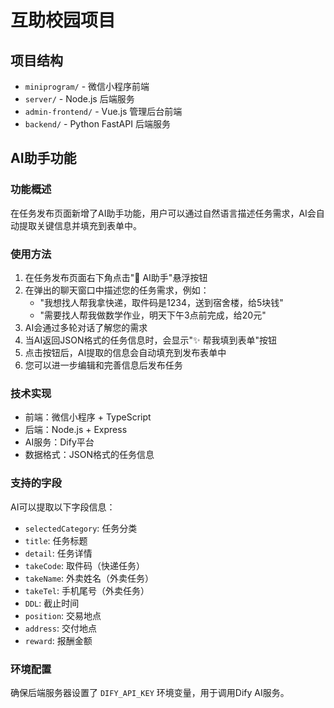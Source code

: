 # 互助校园项目

## 项目结构

- `miniprogram/` - 微信小程序前端
- `server/` - Node.js 后端服务
- `admin-frontend/` - Vue.js 管理后台前端
- `backend/` - Python FastAPI 后端服务

## AI助手功能

### 功能概述
在任务发布页面新增了AI助手功能，用户可以通过自然语言描述任务需求，AI会自动提取关键信息并填充到表单中。

### 使用方法
1. 在任务发布页面右下角点击"🤖 AI助手"悬浮按钮
2. 在弹出的聊天窗口中描述您的任务需求，例如：
   - "我想找人帮我拿快递，取件码是1234，送到宿舍楼，给5块钱"
   - "需要找人帮我做数学作业，明天下午3点前完成，给20元"
3. AI会通过多轮对话了解您的需求
4. 当AI返回JSON格式的任务信息时，会显示"✨ 帮我填到表单"按钮
5. 点击按钮后，AI提取的信息会自动填充到发布表单中
6. 您可以进一步编辑和完善信息后发布任务

### 技术实现
- 前端：微信小程序 + TypeScript
- 后端：Node.js + Express
- AI服务：Dify平台
- 数据格式：JSON格式的任务信息

### 支持的字段
AI可以提取以下字段信息：
- `selectedCategory`: 任务分类
- `title`: 任务标题
- `detail`: 任务详情
- `takeCode`: 取件码（快递任务）
- `takeName`: 外卖姓名（外卖任务）
- `takeTel`: 手机尾号（外卖任务）
- `DDL`: 截止时间
- `position`: 交易地点
- `address`: 交付地点
- `reward`: 报酬金额

### 环境配置
确保后端服务器设置了 `DIFY_API_KEY` 环境变量，用于调用Dify AI服务。
